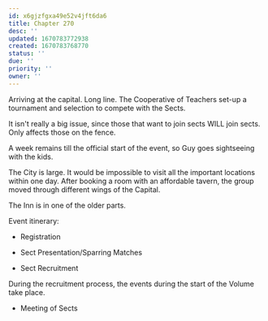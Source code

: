 ```yaml
---
id: x6gjzfgxa49e52v4jft6da6
title: Chapter 270
desc: ''
updated: 1670783772938
created: 1670783768770
status: ''
due: ''
priority: ''
owner: ''
---
```



Arriving at the capital. Long line. The Cooperative of Teachers set-up a tournament and selection to compete with the Sects.

It isn't really a big issue, since those that want to join sects WILL join sects. Only affects those on the fence.

A week remains till the official start of the event, so Guy goes sightseeing with the kids.

The City is large. It would be impossible to visit all the important locations within one day. After booking a room with an affordable tavern, the group moved through different wings of the Capital.

The Inn is in one of the older parts.

Event itinerary:
 - Registration

 - Sect Presentation/Sparring Matches
 - Sect Recruitment

During the recruitment process, the events during the start of the Volume take place.

 - Meeting of Sects